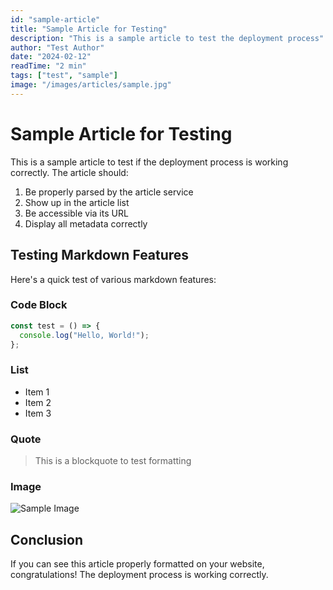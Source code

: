 ```yaml
---
id: "sample-article"
title: "Sample Article for Testing"
description: "This is a sample article to test the deployment process"
author: "Test Author"
date: "2024-02-12"
readTime: "2 min"
tags: ["test", "sample"]
image: "/images/articles/sample.jpg"
---
```


# Sample Article for Testing

This is a sample article to test if the deployment process is working correctly. The article should:

1. Be properly parsed by the article service
2. Show up in the article list
3. Be accessible via its URL
4. Display all metadata correctly

## Testing Markdown Features

Here's a quick test of various markdown features:

### Code Block
```javascript
const test = () => {
  console.log("Hello, World!");
};

```

### List
- Item 1
- Item 2
- Item 3

### Quote
> This is a blockquote to test formatting
 
### Image
![Sample Image](/images/articles/sample.jpg)

## Conclusion

If you can see this article properly formatted on your website, congratulations! The deployment process is working correctly.   